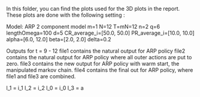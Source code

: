 In this folder, you can find the plots used for the 3D plots in the report. These plots are done with the following setting : 

Model: ARP 2 component model
m=1
N=12
T=mN=12
n=2
q=6
lengthOmega=100
d=5
CR_average_i=[50.0, 50.0]
PR_average_i=[10.0, 10.0]
alpha=[6.0, 12.0]
beta=[2.0, 2.0]
delta=0.2

Outputs for t = 9 - 12 
file1 contains the natural output for ARP policy 
file2 contains the natural output for ARP policy where all outer actions are put to zero. 
file3 contains the new output for ARP policy with warm start, the manipulated markov chain. 
file4 contains the final out for ARP policy, where file1 and file3 are combined. 


l_1 = i_1
l_2 = i_2
l_0 = i_0
l_3 = a